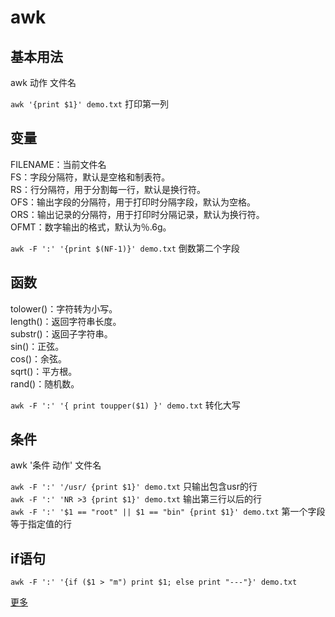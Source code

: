 # awk  
  
## 基本用法  
awk 动作 文件名  
  
`awk '{print $1}' demo.txt`  打印第一列  
  
## 变量  
FILENAME：当前文件名  
FS：字段分隔符，默认是空格和制表符。  
RS：行分隔符，用于分割每一行，默认是换行符。  
OFS：输出字段的分隔符，用于打印时分隔字段，默认为空格。  
ORS：输出记录的分隔符，用于打印时分隔记录，默认为换行符。  
OFMT：数字输出的格式，默认为％.6g。  
  
`awk -F ':' '{print $(NF-1)}' demo.txt`  倒数第二个字段  
  
## 函数  
tolower()：字符转为小写。  
length()：返回字符串长度。  
substr()：返回子字符串。  
sin()：正弦。  
cos()：余弦。  
sqrt()：平方根。  
rand()：随机数。  
  
`awk -F ':' '{ print toupper($1) }' demo.txt`  转化大写  
  
## 条件  
awk '条件 动作' 文件名  

`awk -F ':' '/usr/ {print $1}' demo.txt`  只输出包含usr的行  
`awk -F ':' 'NR >3 {print $1}' demo.txt`  输出第三行以后的行  
`awk -F ':' '$1 == "root" || $1 == "bin" {print $1}' demo.txt`  第一个字段等于指定值的行  
  
## if语句  
`awk -F ':' '{if ($1 > "m") print $1; else print "---"}' demo.txt`  

[ 更多 ](ref/awk.md)